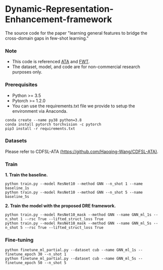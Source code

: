 # Dynamic-Representation-Enhancement-framework
The source code for the paper "learning general features to bridge the cross-domain gaps in few-shot learning."

### Note
* This code is referenced [ATA](https://github.com/Haoqing-Wang/CDFSL-ATA) and [FWT](https://github.com/hytseng0509/CrossDomainFewShot).
* The dataset, model, and code are for non-commercial research purposes only.

### Prerequisites
* Python >= 3.5
* Pytorch >= 1.2.0
* You can use the requirements.txt file we provide to setup the environment via Anaconda.
```
conda create --name py38 python=3.8
conda install pytorch torchvision -c pytorch
pip3 install -r requirements.txt
```
      
### Datasets
Please refer to CDFSL-ATA [(https://github.com/Haoqing-Wang/CDFSL-ATA)](https://github.com/Haoqing-Wang/CDFSL-ATA).

### Train
**1. Train the baseline.**

    python train.py --model ResNet10 --method GNN --n_shot 1 --name baseline_1s
    python train.py --model ResNet10 --method GNN --n_shot 5 --name baseline_5s
    

**2. Train the model with the proposed DRE framework.**

    python train.py --model ResNet10_mask --method GNN --name GNN_ml_1s --n_shot 1 --rsc True --lifted_struct_loss True
    python train.py --model ResNet10_mask --method GNN --name GNN_ml_5s --n_shot 5 --rsc True --lifted_struct_loss True    
    
### Fine-tuning
```
python finetune_ml_partial.py --dataset cub --name GNN_ml_1s --finetune_epoch 30 --n_shot 1
python finetune_ml_partial.py --dataset cub --name GNN_ml_5s --finetune_epoch 50 --n_shot 5    
```
